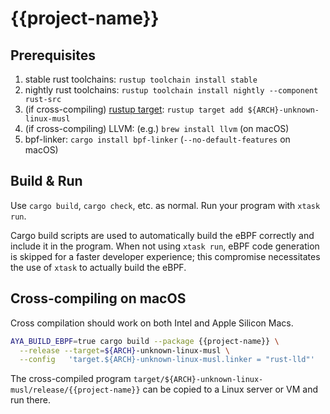 # {{project-name}}

## Prerequisites

1. stable rust toolchains: `rustup toolchain install stable`
1. nightly rust toolchains: `rustup toolchain install nightly --component rust-src`
1. (if cross-compiling) [rustup target](https://doc.rust-lang.org/nightly/rustc/platform-support.html#tier-1-with-host-tools): `rustup target add ${ARCH}-unknown-linux-musl`
1. (if cross-compiling) LLVM: (e.g.) `brew install llvm` (on macOS)
1. bpf-linker: `cargo install bpf-linker` (`--no-default-features` on macOS)

## Build & Run

Use `cargo build`, `cargo check`, etc. as normal. Run your program with `xtask run`.

Cargo build scripts are used to automatically build the eBPF correctly and include it in the
program. When not using `xtask run`, eBPF code generation is skipped for a faster developer
experience; this compromise necessitates the use of `xtask` to actually build the eBPF.

## Cross-compiling on macOS

Cross compilation should work on both Intel and Apple Silicon Macs.

```bash
AYA_BUILD_EBPF=true cargo build --package {{project-name}} \
  --release --target=${ARCH}-unknown-linux-musl \
  --config   'target.${ARCH}-unknown-linux-musl.linker = "rust-lld"'
```
The cross-compiled program `target/${ARCH}-unknown-linux-musl/release/{{project-name}}` can be
copied to a Linux server or VM and run there.
